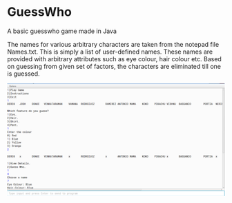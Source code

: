 # GuessWho
A basic guesswho game made in Java

The names for various arbitrary characters are taken from the notepad file Names.txt. This is simply a list of user-defined names. These names are provided with arbitrary attributes such as eye colour, hair colour etc. Based on guessing from given set of factors, the characters are eliminated till one is guessed. 

![alt text](https://raw.githubusercontent.com/pranay-venkatesh/GuessWho/master/main.png)
